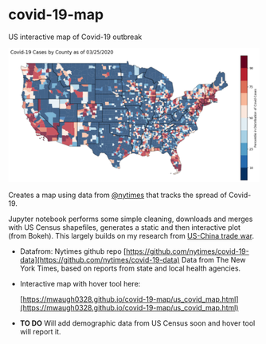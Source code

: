 # covid-19-map
US interactive map of Covid-19 outbreak

![](covid-19-map.png)

Creates a map using data from [@nytimes](https://github.com/nytimes/covid-19-data) that tracks the spread of Covid-19.

Jupyter notebook performs some simple cleaning, downloads and merges with US Census shapefiles, generates a static and then interactive plot (from Bokeh). This largely builds on my research from [US-China trade war](https://github.com/mwaugh0328/consumption_and_tradewar).

- Datafrom: Nytimes github repo [https://github.com/nytimes/covid-19-data](https://github.com/nytimes/covid-19-data) Data from The New York Times, based on reports from state and local health agencies.

- Interactive map with hover tool here:

  [https://mwaugh0328.github.io/covid-19-map/us_covid_map.html](https://mwaugh0328.github.io/covid-19-map/us_covid_map.html)

- **TO DO** Will add demographic data from US Census soon and hover tool will report it.
